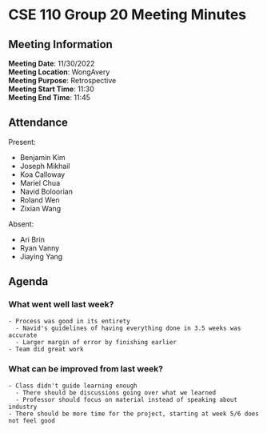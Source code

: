 # CSE 110 Group 20 Meeting Minutes
## Meeting Information
**Meeting Date**: 11/30/2022 <br>
**Meeting Location**: WongAvery <br>
**Meeting Purpose**: Retrospective <br>
**Meeting Start Time**: 11:30 <br>
**Meeting End Time**: 11:45 <br>

## Attendance
Present:
- Benjamin Kim
- Joseph Mikhail
- Koa Calloway
- Mariel Chua
- Navid Boloorian
- Roland Wen
- Zixian Wang

Absent:
- Ari Brin
- Ryan Vanny
- Jiaying Yang

## Agenda
### What went well last week?
    - Process was good in its entirety 
      - Navid's guidelines of having everything done in 3.5 weeks was accurate
      - Larger margin of error by finishing earlier
    - Team did great work 
### What can be improved from last week?
    - Class didn't guide learning enough
      - There should be discussions going over what we learned
      - Professor should focus on material instead of speaking about industry
    - There should be more time for the project, starting at week 5/6 does not feel good 
